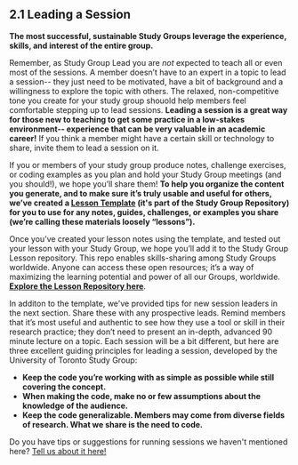 ## 2.1 Leading a Session  ##
**The most successful, sustainable Study Groups leverage the experience, skills, and interest of the entire group.** 

Remember, as Study Group Lead you are *not* expected to teach all or even most of the sessions. A member doesn’t have to an expert in a topic to lead a session-- they just need to be motivated, have a bit of background and a willingness to explore the topic with others. The relaxed, non-competitive tone you create for your study group shouold help members feel comfortable stepping up to lead sessions. **Leading a session is a great way for those new to teaching to get some practice in a low-stakes environment-- experience that can be very valuable in an academic career!** If you think a member might have a certain skill or technology to share, invite them to lead a session on it.

If you or members of your study group produce notes, challenge exercises, or coding examples as you plan and hold your Study Group meetings (and you should!), we hope you’ll share them! **To help you organize the content you generate, and to make sure it’s truly usable and useful for others, we’ve created a [Lesson Template](https://github.com/mozillascience/studyGroup/blob/gh-pages/lesson-template.md) (it's part of the Study Group Repository) for you to use for any notes, guides, challenges, or examples you share (we’re calling these materials loosely “lessons”).**  

Once you’ve created your lesson notes using the template, and tested out your lesson with your Study Group, we hope you’ll add it to the Study Group Lesson repository.  This repo enables skills-sharing among Study Groups worldwide. Anyone can access these open resources; it’s a way of maximizing the learning potential and power of all our Groups, worldwide. **[Explore the Lesson Repository here](https://github.com/mozillascience/studyGroupLessons)**. 

In additon to the template, we've provided tips for new session leaders in the next section. Share these with any prospective leads. Remind members that it’s most useful and authentic to see how they use a tool or skill in their research practice; they don’t need to present an in-depth, advanced 90 minute lecture on a topic. Each session will be a bit different, but here are three excellent guiding principles for leading a session, developed by the University of Toronto Study Group:

* **Keep the code you’re working with as simple as possible while still covering the concept.**
* **When making the code, make no or few assumptions about the knowledge of the audience.**
* **Keep the code generalizable. Members may come from diverse fields of research. What we share is the need to code.**

Do you have tips or suggestions for running sessions we haven't mentioned here? [Tell us about it here!](https://github.com/mozillascience/study-group-onboarding/issues/10)
